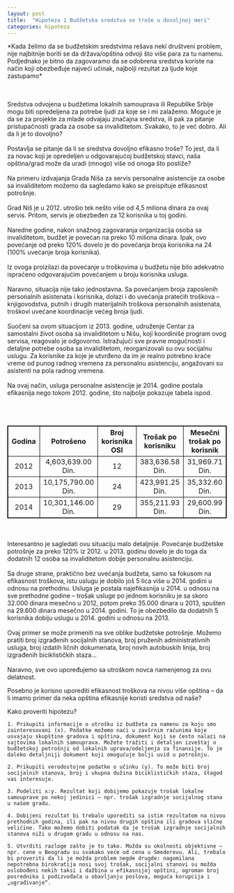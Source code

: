 ```yaml
---
layout: post
title:  "Hipoteza 1 Budžetska sredstva se troše u dovoljnoj meri"
categories: hipoteza
---
```

<style>
table, th, td {
    border: 1px solid black;
    text-align: center;
}
</style>

<div class="justify">
*Kada želimo da se budžetskim sredstvima rešava neki društveni problem, nije najbitnije boriti se da država/opština odvoji što više para za tu namenu. Podjednako je bitno da zagovaramo da se odobrena sredstva koriste na način koji obezbeđuje najveći učinak, najbolji rezultat za ljude koje zastupamo*

<br/><br/>
Sredstva odvojena u budžetima lokalnih samouprava ili Republike Srbije mogu biti opredeljena za potrebe ljudi za koje se i mi zalažemo. Moguće je da se za projekte za mlade odvajaju značajna sredstva, ili pak za pitanje pristupačnosti grada za osobe sa invaliditetom. Svakako, to je već dobro. Ali da li je to dovoljno? 
<br/><br/>
Postavlja se pitanje da li se sredstva dovoljno efikasno troše? To jest, da li za novac koji je opredeljen u odgovarajućoj budžetskoj stavci, naša opština/grad može da uradi (mnogo) više od onoga što postiže? 
<br/><br/>
Na primeru izdvajanja Grada Niša za servis personalne asistencije za osobe sa invaliditetom možemo da sagledamo kako se preispituje efikasnost potrošnje.
<br/><br/>
Grad Niš  je u 2012. utrošio tek nešto više od 4,5 miliona dinara za ovaj servis. Pritom, servis je obezbeđen za 12 korisnika u toj godini. 
<br/><br/>
Naredne godine, nakon snažnog zagovaranja organizacija osoba sa invaliditetom, budžet je povećan na preko 10 miliona dinara. Ipak, ovo povećanje od preko 120% dovelo je do povećanja broja korisnika na 24 (100% uvećanje broja korisnika). 
<br/><br/>
Iz ovoga proizilazi da povećanje u troškovima u budžetu nije bilo adekvatno ispraćeno odgovarajućim povećanjem u broju korisnika usluga.
<br/><br/>
Naravno, situacija nije tako jednostavna. Sa povećanjem broja zaposlenih personalnih asistenata i korisnika, dolazi i do uvećanja pratećih troškova –knjigovodstva, putnih i drugih materijalnih troškova personalnih asistenata, troškovi uvećane koordinacije većeg broja ljudi. 
<br/><br/>
Suočeni sa ovom situacijom iz 2013. godine, udruženje Centar za samostalni život osoba sa invaliditetom u Nišu, koji koordiniše program ovog servisa, reagovalo je odgovorno. Istražujući sve pravne mogućnosti i detaljne potrebe osoba sa invaliditetom, reorganizovali su ovu socijalnu uslugu. Za korisnike za koje je utvrđeno da im je realno potrebno kraće vreme od punog radnog vremena za personalnu asistenciju, angažovani su asistenti na pola radnog vremena. 
<br/><br/>
Na ovaj način, usluga personalne asistencije je 2014. godine postala efikasnija nego tokom 2012. godine, što najbolje pokazuje tabela ispod.
<br/><br/><br/><br/>
<table>
	<tr>
		<th> Godina</th>
		<th> Potrošeno</th>
		<th> Broj korisnika OSI</th>
		<th> Trošak po korisniku</th>
		<th> Mesečni trošak po korisnik</th>
	</tr>
	<tr>
		<td>2012</td>
		<td>4,603,639.00 Din.</td>
		<td>12</td>
		<td>383,636.58 Din.</td>
		<td>31,969.71 Din.</td>
	</tr>
	<tr>
		<td>2013</td>
		<td>10,175,790.00 Din.</td>
		<td>24</td>
		<td>423,991.25 Din.</td>
		<td>35,332.60 Din.</td>
	</tr>
	<tr>
		<td>2014</td>
		<td>10,301,146.00 Din.</td>
		<td>29</td>
		<td>355,211.93 Din.</td>
		<td>29,600.99 Din.</td>
	</tr>
</table>

<br/><br/>
Interesantno je sagledati ovu situaciju malo detaljnije. Povećanje budžetske potrošnje za preko 120% iz 2012. u 2013. godinu dovelo je do toga da dodatnih 12 osoba sa invaliditetom dobije personalnu asistenciju. 
<br/><br/>
Sa druge strane, praktično bez uvećanja budžeta, samo sa fokusom na efikasnost troškova, istu uslugu je dobilo još 5 lica više u 2014. godini u odnosu na prethodnu. 
Usluga je postala najefikasnija u 2014. u odnosu na sve prethodne godine – trošak usluge po jednom korisniku je sa skoro 32.000 dinara mesečno u 2012, potom preko 35.000 dinara u 2013, spušten na 29.600 dinara mesečno u 2014. godini. To je obezbedilo da dodatnih 5 korisnika dobiju uslugu u 2014. godini u odnosu na 2013.
<br/><br/>
Ovaj primer se može primeniti na sve oblike budžetske potrošnje. Možemo pratiti broj izgrađenih socijalnih stanova, broj pruženih administrativnih usluga, broj izdatih ličnih dokumenata, broj novih autobuskih linija, broj izgrađenih biciklističkih staza...
<br/><br/>
Naravno, sve ovo upoređujemo sa utroškom novca namenjenog za ovu delatnost.<br/></div>
Posebno je korisno uporediti efikasnost troškova na nivou više opština – da li imamo primer da neka opština efikasnije koristi sredstva od naše? 

Kako proveriti hipotezu?


	1. Prikupiti informacije o utrošku iz budžeta za namenu za koju smo zainteresovani (x). Podatke možemo naći u zavšrnim računima koje usvajaju skupštine gradova i opština, dokument koji se često nalazi na sajtovima lokalnih samouprava. Možete tražiti i detaljan izveštaj o budžetskoj potrošnji od lokalnih uprava/odeljenja za finansije. To je daleko detaljniji dokument koji omogućuje bolji uvid u potrošnju.

	2. Prikupiti verodostojne podatke o učinku (y). To može biti broj socijalnih stanova, broj i ukupna dužina biciklističkih staza, štagod vas interesuje.
	
	3. Podeliti x:y. Rezultat koji dobijemo pokazuje trošak lokalne samouprave po nekoj jedinici – npr. trošak izgradnje socijalnog stana u našem gradu.
	
	4. Dobijeni rezultat bi trebalo uporediti sa istim rezultatom na nivou prethodnih godina, ili pak na nivou drugih opština ili gradova slične veličine. Tako možemo dobiti podatak da je trošak izgradnje socijalnih stanova niži u drugom gradu u odnosu na nas.
	
	5. Utvrditi razloge zašto je to tako. Možda su okolnosti objektivne – npr. cene u Beogradu su svakako veće od cena u Smederevu. Ali, trebalo bi proveriti da li je možda problem negde drugde: nagomilana nepotrebna birokratija nosi svoj trošak, socijalni stanovi su možda oslobođeni nekih taksi i dažbina u efikasnijoj opštini, ogroman broj posrednika i podizvođača u obavljanju poslova, moguća korupcija i „ugrađivanje“.